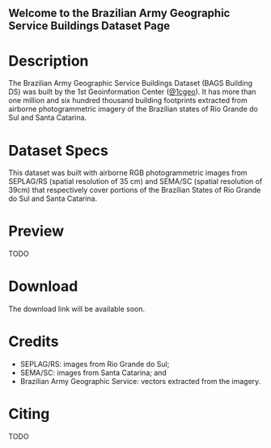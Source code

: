 ## Welcome to the Brazilian Army Geographic Service Buildings Dataset Page

# Description

The Brazilian Army Geographic Service Buildings Dataset (BAGS Building DS) was built by the 1st Geoinformation Center ([@1cgeo](https://github.com/1cgeo)). It has more than one million and six hundred thousand building footprints extracted from airborne photogrammetric imagery of the Brazilian states of Rio Grande do Sul and Santa Catarina.

# Dataset Specs

This dataset was built with airborne RGB photogrammetric images from SEPLAG/RS (spatial resolution of 35 cm) and SEMA/SC (spatial resolution of 39cm) that respectively cover portions of the Brazilian States of Rio Grande do Sul and Santa Catarina.

# Preview

TODO

# Download

The download link will be available soon.

# Credits

- SEPLAG/RS: images from Rio Grande do Sul;
- SEMA/SC: images from Santa Catarina; and
- Brazilian Army Geographic Service: vectors extracted from the imagery.

# Citing

TODO
